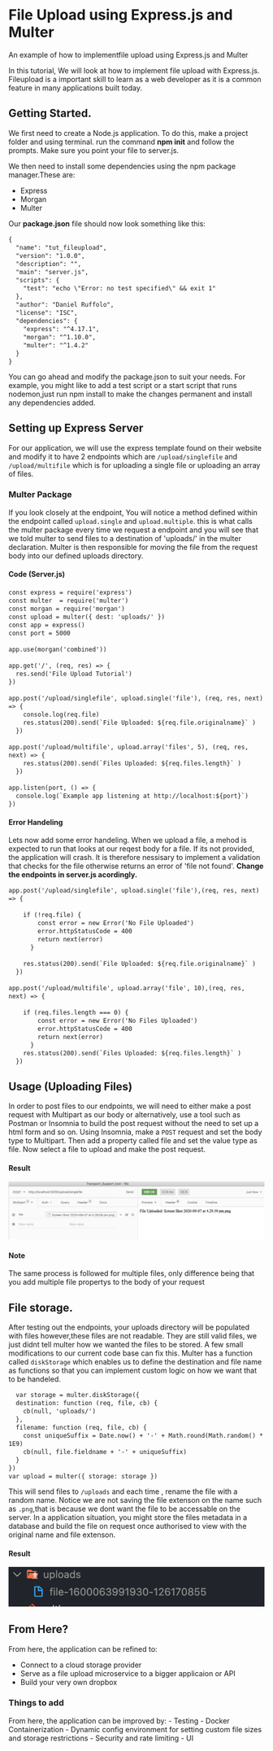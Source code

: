 # File Upload using Express.js and Multer
An example of how to implementfile upload using Express.js and Multer

In this tutorial, We will look at how to implement file upload with Express.js. Fileupload is a important skill to learn as a web developer as it is a common feature in many applications built today. 

## Getting Started.
We first need to create a Node.js application. To do this, make a project folder and using terminal.
run the command <strong>npm init</strong> and follow the prompts. Make sure you point your file to server.js.

We then need to install some dependencies using the npm package manager.These are:
- Express
- Morgan
- Multer
       
Our <strong>package.json</strong> file should now look something like this:
```
{
  "name": "tut_fileupload",
  "version": "1.0.0",
  "description": "",
  "main": "server.js",
  "scripts": {
    "test": "echo \"Error: no test specified\" && exit 1"
  },
  "author": "Daniel Ruffolo",
  "license": "ISC",
  "dependencies": {
    "express": "^4.17.1",
    "morgan": "^1.10.0",
    "multer": "^1.4.2"
  }
}
```

You can go ahead and modify the package.json to suit your needs. For example, you might like to add a test script or a start script that runs nodemon,just run npm install to make the changes permanent and install any dependencies added.

## Setting up Express Server
For our application, we will use the express template found on their website and modify it to have 2 endpoints which are `/upload/singlefile` and `/upload/multifile` which is for uploading a single file or uploading an array of files.

### Multer Package
If you look closely at the endpoint, You will notice a method defined within the endpoint called `upload.single` and `upload.multiple`.  this is what calls the multer package every time we request a endpoint and you will see that we told multer to send files to a destination of 'uploads/' in the multer declaration. Multer is then responsible for moving the file from the request body into our defined uploads directory.

#### Code (Server.js)
```
const express = require('express')
const multer  = require('multer')
const morgan = require('morgan')
const upload = multer({ dest: 'uploads/' })
const app = express()
const port = 5000

app.use(morgan('combined'))

app.get('/', (req, res) => {
  res.send('File Upload Tutorial')
})

app.post('/upload/singlefile', upload.single('file'), (req, res, next) => {
    console.log(req.file)
    res.status(200).send(`File Uploaded: ${req.file.originalname}` )
  })

app.post('/upload/multifile', upload.array('files', 5), (req, res, next) => {
    res.status(200).send(`Files Uploaded: ${req.files.length}` )
  })

app.listen(port, () => {
  console.log(`Example app listening at http://localhost:${port}`)
})
```
#### Error Handeling
Lets now add some error handeling. When we upload a file, a mehod is expected to run that looks at our reqest body for a file. If its not provided,
the application will crash. It is therefore nessisary to implement a validation that checks for the file otherwise returns an error of 'file not found'.
<strong>Change the endpoints in server.js acordingly.</strong>

```
app.post('/upload/singlefile', upload.single('file'),(req, res, next) => {

    if (!req.file) {
        const error = new Error('No File Uploaded')
        error.httpStatusCode = 400
        return next(error)
      }
   
    res.status(200).send(`File Uploaded: ${req.file.originalname}` )
  })

app.post('/upload/multifile', upload.array('file', 10),(req, res, next) => {

    if (req.files.length === 0) {
        const error = new Error('No Files Uploaded')
        error.httpStatusCode = 400
        return next(error)
      }
    res.status(200).send(`Files Uploaded: ${req.files.length}` )
  })
  ```

  ## Usage (Uploading Files)
  In order to post files to our endpoints, we will need to either make a post request with Multipart as our body or alternatively, use a tool such as Postman or Insomnia to build the post request without the need to set up a html form and so on.
  Using Insomnia, make a `POST` request and set the body type to Multipart. Then add a property called file and set the value type as file. Now select a file to upload and make the post request.
  
  #### Result
  ![Alt text](img/1.png?raw=true)
  #### Note
  The same process is followed for multiple files, only difference being that you add multiple file propertys to the body of your request

  ## File storage.
  After testing out the endpoints, your uploads directory will be populated with files however,these files are not readable. They are still valid files, we just didnt tell multer how we wanted the files to be stored.
  A few small modifications to our current code base can fix this. Multer has a function called `diskStorage` which enables us to define the destination and file name as functions so that you can implement custom logic on how we want that to be handeled.
  
  ```
    var storage = multer.diskStorage({
    destination: function (req, file, cb) {
      cb(null, 'uploads/')
    },
    filename: function (req, file, cb) {
      const uniqueSuffix = Date.now() + '-' + Math.round(Math.random() * 1E9)
      cb(null, file.fieldname + '-' + uniqueSuffix)
    }
  })
  var upload = multer({ storage: storage })
  ```

  This will send files to `/uploads` and each time , rename the file with a random name. Notice we are not saving the file extenson on the name such as `.png`,that is because we dont want the file to be accessable on the server. In a application situation, you might store the files metadata in a database and build the file on request once authorised to view with the original name and file extenson.

  #### Result
  ![Alt text](img/2.png?raw=true)

  ## From Here?
  From here, the application can be refined to:
   - Connect to a cloud storage provider
   - Serve as a file upload microservice to a bigger applicaion or API
   - Build your very own dropbox

   ### Things to add
   From here, the application can be improved by:
    - Testing
    - Docker Containerization
    - Dynamic config environment for setting custom file sizes and storage restrictions
    - Security and rate limiting
    - UI




